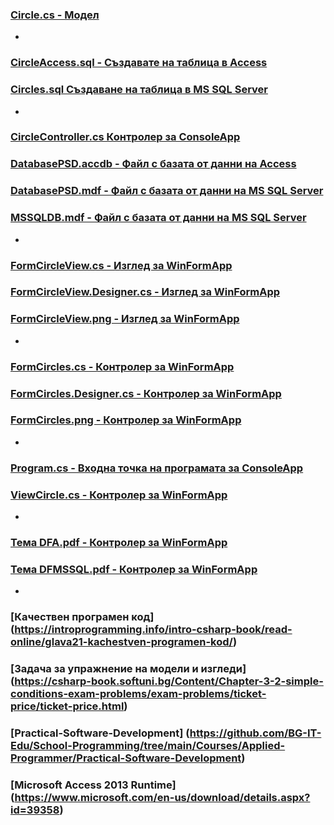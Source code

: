 ### [Circle.cs - Модел](https://github.com/vakovsky/11/blob/main/part1(mvc)/Circle.cs)
-
### [CircleAccess.sql - Създавате на таблица в Access](https://github.com/vakovsky/11/blob/main/part1(mvc)/CircleAccess.sql)
### [Circles.sql Създаване на таблица в MS SQL Server](https://github.com/vakovsky/11/blob/main/part1(mvc)/Circles.sql)
-
### [CircleController.cs Контролер за ConsoleApp](https://github.com/vakovsky/11/blob/main/part1(mvc)/CircleController.cs)
### [DatabasePSD.accdb - Файл с базата от данни на Access](https://github.com/vakovsky/11/blob/main/part1(mvc)/DatabasePSD.accdb)
### [DatabasePSD.mdf - Файл с базата от данни на MS SQL Server](https://github.com/vakovsky/11/blob/main/part1(mvc)/DatabasePSD.mdf)
### [MSSQLDB.mdf - Файл с базата от данни на MS SQL Server](https://github.com/vakovsky/11/blob/main/part1(mvc)/MSSQLDB.mdf)
-
### [FormCircleView.cs - Изглед за WinFormApp](https://github.com/vakovsky/11/blob/main/part1(mvc)/FormCircleView.cs)
### [FormCircleView.Designer.cs - Изглед за WinFormApp](https://github.com/vakovsky/11/blob/main/part1(mvc)/FormCircleView.Designer.cs)
### [FormCircleView.png - Изглед за WinFormApp](https://github.com/vakovsky/11/blob/main/part1(mvc)/FormCircleView.png)
-
### [FormCircles.cs - Контролер за WinFormApp](https://github.com/vakovsky/11/blob/main/part1(mvc)/FormCircles.cs)
### [FormCircles.Designer.cs - Контролер за WinFormApp](https://github.com/vakovsky/11/blob/main/part1(mvc)/FormCircles.Designer.cs)
### [FormCircles.png - Контролер за WinFormApp](https://github.com/vakovsky/11/blob/main/part1(mvc)/FormCircles.png)
-
### [Program.cs - Входна точка на програмата за ConsoleApp](https://github.com/vakovsky/11/blob/main/part1(mvc)/Program.cs)
### [ViewCircle.cs - Контролер за WinFormApp](https://github.com/vakovsky/11/blob/main/part1(mvc)/ViewCircle.cs)
-
### [Тема DFA.pdf - Контролер за WinFormApp](https://github.com/vakovsky/11/blob/main/part1(mvc)/%D0%A2%D0%B5%D0%BC%D0%B0%20DFA.pdf)
### [Тема DFMSSQL.pdf - Контролер за WinFormApp](https://github.com/vakovsky/11/blob/main/part1(mvc)/%D0%A2%D0%B5%D0%BC%D0%B0%20DFMSSQL.pdf)
-

### [Качествен програмен код] (https://introprogramming.info/intro-csharp-book/read-online/glava21-kachestven-programen-kod/)
### [Задача за упражнение на модели и изгледи] (https://csharp-book.softuni.bg/Content/Chapter-3-2-simple-conditions-exam-problems/exam-problems/ticket-price/ticket-price.html)
### [Practical-Software-Development] (https://github.com/BG-IT-Edu/School-Programming/tree/main/Courses/Applied-Programmer/Practical-Software-Development)
### [Microsoft Access 2013 Runtime] (https://www.microsoft.com/en-us/download/details.aspx?id=39358)
